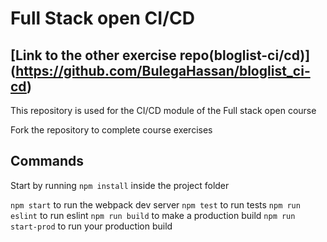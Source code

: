 # Full Stack open CI/CD
## [Link to the other exercise repo(bloglist-ci/cd)] (https://github.com/BulegaHassan/bloglist_ci-cd)
This repository is used for the CI/CD module of the Full stack open course

Fork the repository to complete course exercises

## Commands

Start by running `npm install` inside the project folder

`npm start` to run the webpack dev server
`npm test` to run tests
`npm run eslint` to run eslint
`npm run build` to make a production build
`npm run start-prod` to run your production build

